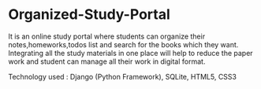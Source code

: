 # Organized-Study-Portal
It is an online study portal where students can organize their notes,homeworks,todos list and search for the books which they want.
Integrating all the study materials in one place will help to reduce the paper work and student can manage all their work in digital format.

Technology used : Django (Python Framework), SQLite, HTML5, CSS3
